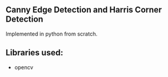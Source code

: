 
## Canny Edge Detection and Harris Corner Detection 
Implemented in python from scratch.

## Libraries used:
- opencv




